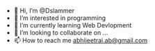 - 👋 Hi, I’m @Dslammer
- 👀 I’m interested in programming
- 🌱 I’m currently learning Web Devlopment
- 💞️ I’m looking to collaborate on ...
- 📫 How to reach me abhijeetrai.ab@gmail.com

<!---
Dslammer/Dslammer is a ✨ special ✨ repository because its `README.md` (this file) appears on your GitHub profile.
You can click the Preview link to take a look at your changes.
--->
